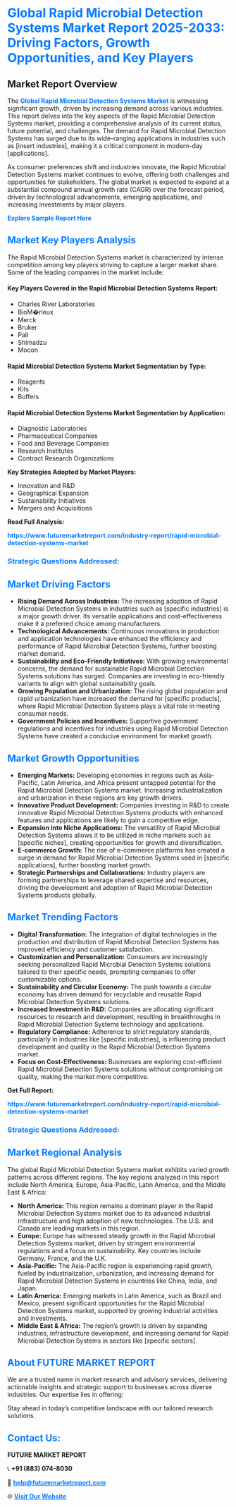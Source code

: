 <h1 style="color: #007BFF;">Global Rapid Microbial Detection Systems Market Report 2025-2033: Driving Factors, Growth Opportunities, and Key Players</h1>

<section id="overview">
<h2>Market Report Overview</h2>
<p>The <a href="https://www.futuremarketreport.com/industry-report/rapid-microbial-detection-systems-market" style="color: #007BFF; text-decoration: none;"><strong>Global Rapid Microbial Detection Systems Market</strong></a> is witnessing significant growth, driven by increasing demand across various industries. This report delves into the key aspects of the Rapid Microbial Detection Systems market, providing a comprehensive analysis of its current status, future potential, and challenges. The demand for Rapid Microbial Detection Systems has surged due to its wide-ranging applications in industries such as [insert industries], making it a critical component in modern-day [applications].</p>
<p>As consumer preferences shift and industries innovate, the Rapid Microbial Detection Systems market continues to evolve, offering both challenges and opportunities for stakeholders. The global market is expected to expand at a substantial compound annual growth rate (CAGR) over the forecast period, driven by technological advancements, emerging applications, and increasing investments by major players.</p>
</section>

<section id="overview">
<p><a href="https://www.futuremarketreport.com/request-sample/reportId=77261" style="color: #007BFF; text-decoration: none;"><strong>Explore Sample Report Here</strong></a></p>
</section>

<section id="key-players">
<h2 style="color: #007BFF;">Market Key Players Analysis</h2>
<p>The Rapid Microbial Detection Systems market is characterized by intense competition among key players striving to capture a larger market share. Some of the leading companies in the market include:</p>
<h4>Key Players Covered in the Rapid Microbial Detection Systems Report:</h4>
<ul><li>Charles River Laboratories</li><li>BioM�rieux</li><li>Merck</li><li>Bruker</li><li>Pall</li><li>Shimadzu</li><li>Mocon</li></ul>
<h4>Rapid Microbial Detection Systems Market Segmentation by Type:</h4>
<ul><li>Reagents</li><li>Kits</li><li>Buffers</li></ul>

<h4>Rapid Microbial Detection Systems Market Segmentation by Application:</h4>
<ul><li>Diagnostic Laboratories</li><li>Pharmaceutical Companies</li><li>Food and Beverage Companies</li><li>Research Institutes</li><li>Contract Research Organizations</li></ul>
<p><strong>Key Strategies Adopted by Market Players:</strong></p>
<ul>
<li>Innovation and R&D</li>
<li>Geographical Expansion</li>
<li>Sustainability Initiatives</li>
<li>Mergers and Acquisitions</li>
</ul>
</section>

<section>
<p><strong>Read Full Analysis: </strong></p><a href="https://www.futuremarketreport.com/industry-report/rapid-microbial-detection-systems-market" style="color: #007BFF; text-decoration: none;"><strong>https://www.futuremarketreport.com/industry-report/rapid-microbial-detection-systems-market</strong></a>
<h3 style="color: #007BFF;">Strategic Questions Addressed:</h3>
</section>

<section id="driving-factors">
<h2 style="color: #007BFF;">Market Driving Factors</h2>
<ul>
<li><strong>Rising Demand Across Industries:</strong> The increasing adoption of Rapid Microbial Detection Systems in industries such as [specific industries] is a major growth driver. Its versatile applications and cost-effectiveness make it a preferred choice among manufacturers.</li>
<li><strong>Technological Advancements:</strong> Continuous innovations in production and application technologies have enhanced the efficiency and performance of Rapid Microbial Detection Systems, further boosting market demand.</li>
<li><strong>Sustainability and Eco-Friendly Initiatives:</strong> With growing environmental concerns, the demand for sustainable Rapid Microbial Detection Systems solutions has surged. Companies are investing in eco-friendly variants to align with global sustainability goals.</li>
<li><strong>Growing Population and Urbanization:</strong> The rising global population and rapid urbanization have increased the demand for [specific products], where Rapid Microbial Detection Systems plays a vital role in meeting consumer needs.</li>
<li><strong>Government Policies and Incentives:</strong> Supportive government regulations and incentives for industries using Rapid Microbial Detection Systems have created a conducive environment for market growth.</li>
</ul>
</section>

<section id="growth-opportunities">
<h2 style="color: #007BFF;">Market Growth Opportunities</h2>
<ul>
<li><strong>Emerging Markets:</strong> Developing economies in regions such as Asia-Pacific, Latin America, and Africa present untapped potential for the Rapid Microbial Detection Systems market. Increasing industrialization and urbanization in these regions are key growth drivers.</li>
<li><strong>Innovative Product Development:</strong> Companies investing in R&D to create innovative Rapid Microbial Detection Systems products with enhanced features and applications are likely to gain a competitive edge.</li>
<li><strong>Expansion into Niche Applications:</strong> The versatility of Rapid Microbial Detection Systems allows it to be utilized in niche markets such as [specific niches], creating opportunities for growth and diversification.</li>
<li><strong>E-commerce Growth:</strong> The rise of e-commerce platforms has created a surge in demand for Rapid Microbial Detection Systems used in [specific applications], further boosting market growth.</li>
<li><strong>Strategic Partnerships and Collaborations:</strong> Industry players are forming partnerships to leverage shared expertise and resources, driving the development and adoption of Rapid Microbial Detection Systems products globally.</li>
</ul>
</section>

<section id="trending-factors">
<h2 style="color: #007BFF;">Market Trending Factors</h2>
<ul>
<li><strong>Digital Transformation:</strong> The integration of digital technologies in the production and distribution of Rapid Microbial Detection Systems has improved efficiency and customer satisfaction.</li>
<li><strong>Customization and Personalization:</strong> Consumers are increasingly seeking personalized Rapid Microbial Detection Systems solutions tailored to their specific needs, prompting companies to offer customizable options.</li>
<li><strong>Sustainability and Circular Economy:</strong> The push towards a circular economy has driven demand for recyclable and reusable Rapid Microbial Detection Systems solutions.</li>
<li><strong>Increased Investment in R&D:</strong> Companies are allocating significant resources to research and development, resulting in breakthroughs in Rapid Microbial Detection Systems technology and applications.</li>
<li><strong>Regulatory Compliance:</strong> Adherence to strict regulatory standards, particularly in industries like [specific industries], is influencing product development and quality in the Rapid Microbial Detection Systems market.</li>
<li><strong>Focus on Cost-Effectiveness:</strong> Businesses are exploring cost-efficient Rapid Microbial Detection Systems solutions without compromising on quality, making the market more competitive.</li>
</ul>
</section>

<section>
<p><strong>Get Full Report: </strong></p><a href="https://www.futuremarketreport.com/industry-report/rapid-microbial-detection-systems-market" style="color: #007BFF; text-decoration: none;"><strong>https://www.futuremarketreport.com/industry-report/rapid-microbial-detection-systems-market</strong></a>
<h3 style="color: #007BFF;">Strategic Questions Addressed:</h3>
</section>


<section id="regional-analysis">
<h2 style="color: #007BFF;">Market Regional Analysis</h2>
<p>The global Rapid Microbial Detection Systems market exhibits varied growth patterns across different regions. The key regions analyzed in this report include North America, Europe, Asia-Pacific, Latin America, and the Middle East & Africa:</p>
<ul>
<li><strong>North America:</strong> This region remains a dominant player in the Rapid Microbial Detection Systems market due to its advanced industrial infrastructure and high adoption of new technologies. The U.S. and Canada are leading markets in this region.</li>
<li><strong>Europe:</strong> Europe has witnessed steady growth in the Rapid Microbial Detection Systems market, driven by stringent environmental regulations and a focus on sustainability. Key countries include Germany, France, and the U.K.</li>
<li><strong>Asia-Pacific:</strong> The Asia-Pacific region is experiencing rapid growth, fueled by industrialization, urbanization, and increasing demand for Rapid Microbial Detection Systems in countries like China, India, and Japan.</li>
<li><strong>Latin America:</strong> Emerging markets in Latin America, such as Brazil and Mexico, present significant opportunities for the Rapid Microbial Detection Systems market, supported by growing industrial activities and investments.</li>
<li><strong>Middle East & Africa:</strong> The region’s growth is driven by expanding industries, infrastructure development, and increasing demand for Rapid Microbial Detection Systems in sectors like [specific sectors].</li>
</ul>
</section>

<footer>
<h2 style="color: #007BFF;">About FUTURE MARKET REPORT</h2>
<p>We are a trusted name in market research and advisory services, delivering actionable insights and strategic support to businesses across diverse industries. Our expertise lies in offering:</p>

<p>Stay ahead in today’s competitive landscape with our tailored research solutions.</p>

<h2 style="color: #007BFF;">Contact Us:</h2>
<p><strong>FUTURE MARKET REPORT</strong></p>
<p>📞 <strong>+91 (883) 074-8030</strong></p>
<p>📧 <strong><a href="mailto:help@futuremarketreport.com" style="color: #007BFF;">help@futuremarketreport.com</a></strong></p>
<p>🌐 <strong><a href="https://www.futuremarketreport.com/" style="color: #007BFF;">Visit Our Website</a></strong></p>
</footer>